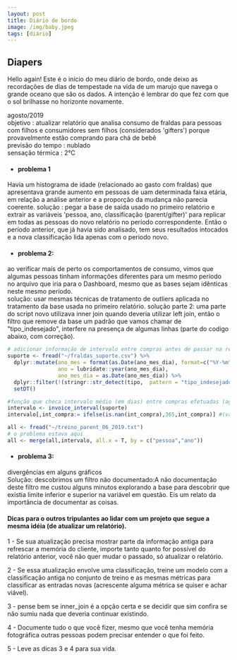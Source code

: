 ```yaml
---
layout: post
title: Diário de bordo
image: /img/baby.jpeg
tags: [diário]
---  
```


## Diapers

 Hello again! Este é o início do meu diário de bordo, onde deixo as recordações de dias de tempestade na vida de um marujo que navega o grande oceano que são os dados. A intenção é lembrar do que fez com que o sol brilhasse no horizonte novamente. 
 
 agosto/2019  
 objetivo : atualizar relatório que analisa consumo de fraldas para pessoas com filhos e consumidores sem filhos (considerados 'gifters') porque provavelmente estão comprando para chá de bebê  
 previsão do tempo : nublado  
 sensação térmica : 2°C

- #### problema 1  
Havia um histograma de idade (relacionado ao gasto com fraldas)  que apresentava grande aumento em pessoas de uam determinada faixa etária, em relação a análise anterior e a proporção da mudança não parecia coerente.
 solução : pegar a base de saída usado no primeiro relatório e extrair as variáveis 'pessoa, ano, classificação (parent/gifter)' para replicar em todas as pessoas do novo relatório no período correspondente. Então o período anterior, que já havia sido analisado, tem seus resultados intocados e a nova classificação lida apenas com o periodo novo. 

- #### problema 2:  
ao verificar mais de perto os comportamentos de consumo, vimos que algumas pessoas tinham informações diferentes para um mesmo período no arquivo que iria para o Dashboard, mesmo que as bases sejam idênticas neste mesmo período.  
 solução: usar mesmas técnicas de tratamento de outliers aplicada no tratamento da base usada no primeiro relatório. 
 solução parte 2: uma parte do script novo utilizava inner join quando deveria utilizar left join, então o filtro que remove da base um padrão que vamos chamar de "tipo_indesejado", interfere na presença de algumas linhas (parte do codigo abaixo, com correção).


```r
# adicionar informação de intervalo entre compras antes de passar na rede
suporte <- fread("~/fraldas_suporte.csv") %>%  
  dplyr::mutate(ano_mes = format(as.Date(ano_mes_dia), format=c("%Y-%m")),
                ano = lubridate::year(ano_mes_dia),
                ano_mes_dia = as.Date(ano_mes_dia)) %>% 
  dplyr::filter(!(stringr::str_detect(tipo,  pattern = "tipo_indesejado"))) %>%
  setDT()

#função que checa intervalo médio (em dias) entre compras efetuadas (agrupado por pessoa e ano)
intervalo <- invoice_interval(suporte) 
intervalo[,int_compra:= ifelse(is.nan(int_compra),365,int_compra)] #(valor nan significa apenas 1 compra naquele ano, então nan foi substituido por 365)

all <- fread("~/treino_parent_06_2019.txt")
# o problema estava aqui
all <- merge(all,intervalo, all.x = T, by = c("pessoa","ano"))
```


- #### problema 3:  
divergências em alguns gráficos  
Solução: descobrimos um filtro não documentado:A não documentação deste filtro me custou alguns minutos explorando a base para descobrir que existia limite inferior e superior na variável em questão. Eis um relato da importância de documentar as coisas.


#### Dicas para o outros tripulantes ao lidar com um projeto que segue a mesma idéia (de atualizar um relatório).

1 - Se sua atualização precisa mostrar parte da informação antiga para refrescar a memória do cliente, importe tanto quanto for possível do relatório anterior, você não quer mudar o passado, só atualizar o relatório.  

2 - Se essa atualização envolve uma classificação, treine um modelo com a classificação antiga no conjunto de treino e as mesmas métricas para classificar as entradas novas (acrescente alguma métrica se quiser e achar viável).  

3 - pense bem se inner_join é a opção certa e se decidir que sim confira se não sumiu nada que deveria continuar existindo.

4 - Documente tudo o que você fizer, mesmo que você tenha memória fotográfica outras pessoas podem precisar entender o que foi feito.

5 - Leve as dicas 3 e 4 para sua vida.  


